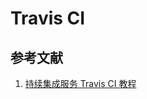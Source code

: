 # Travis CI

## 参考文献

1. [持续集成服务 Travis CI 教程](http://www.ruanyifeng.com/blog/2017/12/travis_ci_tutorial.html)
